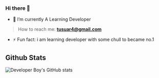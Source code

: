 ### Hi there 👋
- 🔭 I’m currently A Learning Developer

>How to reach me: **tusuar4@gmail.com**
- ⚡ Fun fact: i am learning developer with some chull to became no.1

## Github Stats
![Developer Boy's GitHub stats](https://github-readme-stats.vercel.app/api?username=developer-boy-sdowner&show_icons=true&theme=synthwave)
